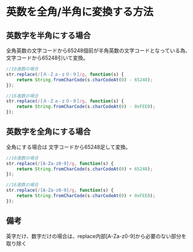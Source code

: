 # 英数を全角/半角に変換する方法

## 英数字を半角にする場合

全角英数の文字コードから65248個前が半角英数の文字コードとなっている為、
文字コードから65248引いて変換。

```jsx
//10進数の場合
str.replace(/[Ａ-Ｚａ-ｚ０-９]/g, function(s) {
    return String.fromCharCode(s.charCodeAt(0) - 65248);
});

//16進数の場合
str.replace(/[Ａ-Ｚａ-ｚ０-９]/g, function(s) {
    return String.fromCharCode(s.charCodeAt(0) - 0xFEE0);
});

```

## 英数字を全角にする場合

全角にする場合は
文字コードから65248足して変換。

```jsx
//10進数の場合
str.replace(/[A-Za-z0-9]/g, function(s) {
    return String.fromCharCode(s.charCodeAt(0) + 65248);
});

//16進数の場合
str.replace(/[A-Za-z0-9]/g, function(s) {
    return String.fromCharCode(s.charCodeAt(0) + 0xFEE0);
});

```

## 備考

英字だけ、数字だけの場合は、replace内部[A-Za-z0-9]から必要のない部分を取り除く